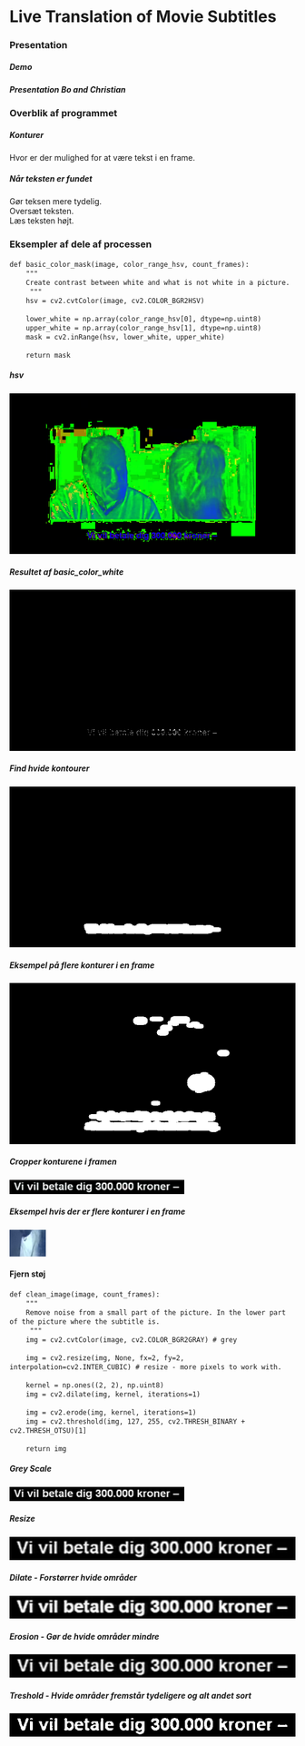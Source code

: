 # Live Translation of Movie Subtitles
### Presentation

##### Demo

##### Presentation Bo and Christian

### Overblik af programmet
##### Konturer
Hvor er der mulighed for at være tekst i en frame.  

##### Når teksten er fundet
Gør teksen mere tydelig.  
Oversæt teksten.  
Læs teksten højt.  

### Eksempler af dele af processen
```
def basic_color_mask(image, color_range_hsv, count_frames):
    """ 
    Create contrast between white and what is not white in a picture.
     """
    hsv = cv2.cvtColor(image, cv2.COLOR_BGR2HSV)
    
    lower_white = np.array(color_range_hsv[0], dtype=np.uint8)
    upper_white = np.array(color_range_hsv[1], dtype=np.uint8)
    mask = cv2.inRange(hsv, lower_white, upper_white)

    return mask
 ```   
  ##### hsv
  ![alt text](https://github.com/Weiqifan1/PyProjectImpossibleCollege/blob/presentation/data/output/frames/01basic_color_mask_COLOR_BGR2HSV/600basic_color_mask_COLOR_BGR2HSV.png)  
  
 ##### Resultet af basic_color_white
 ![alt text](https://github.com/Weiqifan1/PyProjectImpossibleCollege/blob/presentation/data/output/frames/01c_basic_color_mask_after_inRange/600basic_color_mask_after_inRange.png)   
 
 ##### Find hvide kontourer
  ![alt text](https://github.com/Weiqifan1/PyProjectImpossibleCollege/blob/presentation/data/output/frames/03white_contours_find_contours/600find_contours.png)   
  
 ##### Eksempel på flere konturer i en frame
 ![alt text](https://github.com/Weiqifan1/PyProjectImpossibleCollege/blob/presentation/data/output/frames/03white_contours_find_contours/650find_contours.png)  
 
##### Cropper konturene i framen
 ![alt text](https://github.com/Weiqifan1/PyProjectImpossibleCollege/blob/presentation/data/output/frames/04crop_image/600_001_crop_image.png
 )  
 
 ##### Eksempel hvis der er flere konturer i en frame
  ![alt text](https://github.com/Weiqifan1/PyProjectImpossibleCollege/blob/presentation/data/output/frames/04crop_image/650_009_crop_image.png)  

#### Fjern støj
```
def clean_image(image, count_frames):
    """ 
    Remove noise from a small part of the picture. In the lower part of the picture where the subtitle is.
     """
    img = cv2.cvtColor(image, cv2.COLOR_BGR2GRAY) # grey

    img = cv2.resize(img, None, fx=2, fy=2, interpolation=cv2.INTER_CUBIC) # resize - more pixels to work with.
    
    kernel = np.ones((2, 2), np.uint8)
    img = cv2.dilate(img, kernel, iterations=1)
    
    img = cv2.erode(img, kernel, iterations=1)
    img = cv2.threshold(img, 127, 255, cv2.THRESH_BINARY + cv2.THRESH_OTSU)[1]
    
    return img
```
##### Grey Scale
  ![alt text](https://github.com/Weiqifan1/PyProjectImpossibleCollege/blob/presentation/data/output/frames/05color_bgr2gray/600_grey_image.png)  
  
##### Resize
![alt text](https://github.com/Weiqifan1/PyProjectImpossibleCollege/blob/presentation/data/output/frames/06resize/600_resize_image.png)  
##### Dilate - Forstørrer hvide områder
![alt text](https://github.com/Weiqifan1/PyProjectImpossibleCollege/blob/presentation/data/output/frames/07dilate/600_dilate_image.png)

##### Erosion - Gør de hvide områder mindre
![alt text](https://github.com/Weiqifan1/PyProjectImpossibleCollege/blob/presentation/data/output/frames/08erode/600_erode_image.png)

##### Treshold - Hvide områder fremstår tydeligere og alt andet sort
![alt text](https://github.com/Weiqifan1/PyProjectImpossibleCollege/blob/presentation/data/output/frames/09clean_img_after_threshold/600_clean_image_after_threshold.png)  






